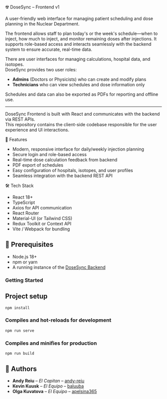 ☢️ DoseSync – Frontend v1

A user-friendly web interface for managing patient scheduling and dose planning in the Nuclear Department.

The frontend allows staff to plan today's or the week's schedule—when to inject, how much to inject, and monitor remaining doses after injections. It supports role-based access and interacts seamlessly with the backend system to ensure accurate, real-time data.

There are user interfaces for managing calculations, hospital data, and isotopes.  
DoseSync provides two user roles:  
- **Admins** (Doctors or Physicists) who can create and modify plans  
- **Technicians** who can view schedules and dose information only  

Schedules and data can also be exported as PDFs for reporting and offline use.

---
DoseSync Frontend is built with React and communicates with the backend via REST APIs.  
This repository contains the client-side codebase responsible for the user experience and UI interactions.

🚀 Features  
- Modern, responsive interface for daily/weekly injection planning  
- Secure login and role-based access  
- Real-time dose calculation feedback from backend  
- PDF export of schedules  
- Easy configuration of hospitals, isotopes, and user profiles  
- Seamless integration with the backend REST API  

🛠️ Tech Stack  
- React 18+  
- TypeScript  
- Axios for API communication  
- React Router  
- Material-UI (or Tailwind CSS)  
- Redux Toolkit or Context API  
- Vite / Webpack for bundling  

## 📝 Prerequisites

- Node.js 18+  
- npm or yarn  
- A running instance of the [DoseSync Backend](https://github.com/andy-reiu/dosesyncback)

### Getting Started
## Project setup
```
npm install
```

### Compiles and hot-reloads for development
```
npm run serve
```

### Compiles and minifies for production
```
npm run build
```

## 👤 Authors

- **Andy Reiu** – *El Capitan* – [andy-reiu](https://github.com/andy-reiu)
- **Kevin Kuusk** – *El Equipo* – [baluuba](https://github.com/baluuba)
- **Olga Kuvatova** – *El Equipo* – [apelsina365](https://github.com/Apelsinka365)
